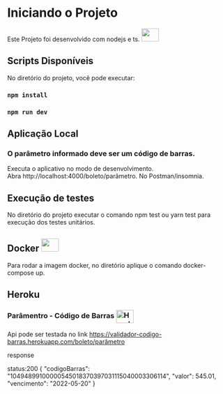 # Iniciando o Projeto
Este Projeto foi desenvolvido com nodejs e ts. <img height="30" width="40" src="https://cdn.jsdelivr.net/gh/devicons/devicon/icons/nodejs/nodejs-plain.svg" />

## Scripts Disponíveis

No diretório do projeto, você pode executar:

### `npm install`
### `npm run dev`

## Aplicação Local

<h3>O parâmetro informado deve ser um código de barras.</h3>

Executa o aplicativo no modo de desenvolvimento.\
Abra http://localhost:4000/boleto/parâmetro. No Postman/insomnia.

## Execução de testes

No diretório do projeto executar o comando npm test ou yarn test para execução dos testes unitários.

## Docker <img height="30" width="40" src="https://cdn.jsdelivr.net/gh/devicons/devicon/icons/docker/docker-original.svg" />

Para rodar a imagem docker, no diretório aplique o comando docker-compose up.

## Heroku

### Parâmentro - Código de Barras <img align="center" alt="Heroku" height="30" width="40" src="https://cdn.jsdelivr.net/gh/devicons/devicon/icons/heroku/heroku-original.svg" />

Api pode ser testada no link https://validador-codigo-barras.herokuapp.com/boleto/parâmetro

response

status:200
{
    "codigoBarras": "10494899100000545018370397031115040003306114",
    "valor": 545.01,
    "vencimento": "2022-05-20"
}


